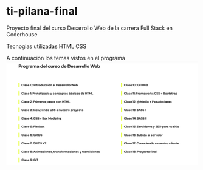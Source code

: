 # ti-pilana-final

Proyecto final del curso Desarrollo Web de la carrera Full Stack en Coderhouse

Tecnogias utilizadas
HTML
CSS

A continuacion los temas vistos en el programa
![Screenshot](./images/temas.png)

